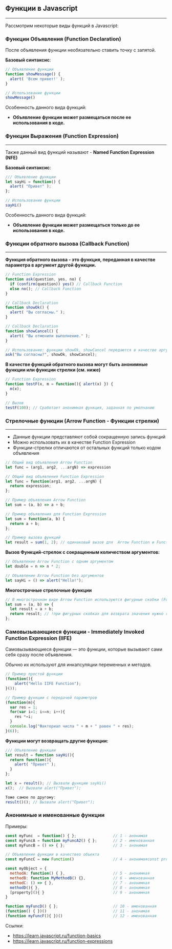 ## Функции в Javascript
<hr>

Рассмотрим некоторые виды функций в Javascript: 

### Функции Объявления (Function Declaration) 

После объявления функции необязательно ставить точку с запятой. 

__Базовый синтаксис__:

```javascript 
// Объявление функции
function showMessage() {
  alert( 'Всем привет!' );
}

// Использование функции
showMessage()
```

Особенность данного вида функций: 

- __Объявление функции может размещаться после ее использования в коде.__

### Функции Выражения (Function Expression) 
<hr>

Также данный вид функций называют - __Named Function Expression (NFE)__ 

__Базовый синтаксис__:

```javascript 
/// Объявление функции
let sayHi = function() {
  alert( "Привет" );
};

// Использование функции
sayHi()
```

Особенность данного вида функций: 
- __Объявление функции может размещаться только до ее использования в коде.__

### Функции обратного вызова (Callback Function) 
<hr>

__Функция обратного вызова - это функция, переданная в качестве параметра в аргумент другой функции.__

```javascript 
// Function Expression 
function ask(question, yes, no) {
  if (confirm(question)) yes() // Callback Function
  else no(); // Callback Function 
}

// Callback Declaration 
function showOk() {
  alert( "Вы согласны." );
}

// Callback Declaration 
function showCancel() {
  alert( "Вы отменили выполнение." );
}

// Использование: функции showOk, showCancel передаются в качестве аргументов ask
ask("Вы согласны?", showOk, showCancel);
```

__В качестве функций обратного вызова могут быть анонимные функции или функции стрелки (см. ниже)__

```javascript 
// Function Expression 
function testF(x, m = function(){ alert(x) }) { 
  m(x); 
}

// Вызов 
testF(100); // Сработает анонимная функция, заданная по умолчанию 
```

### Стрелочные функции (Arrow Function - Функции стрелки) 
<hr> 

- Данные функции представляют собой сокращенную запись функций 
- Можно использовать их в качестве Function Expression 
- Функции-стрелки отличаются от остальных функций только кодом объявления

```javascript
// Общий вид объявления Arrow Function
let func = (arg1, arg2, ...argN) => expression 

// Общий вид объявления Function Expression
let func = function(arg1, arg2, ...argN) {
  return expression;
};

// Пример объявления Arrow Function
let sum = (a, b) => a + b;

// Пример объявления для Function Expression 
let sum = function(a, b) {
  return a + b;
};

// Пример вызова функций 
let result = sum(1, 2); // одинаковый вызов для  Arrow Function и Function Expression
```

__Вызов Функций-стрелок с сокращенным количеством аргументов:__ 

```javascript
// Объявление Arrow Function с одним аргументом
let double = n => n * 2;

// Объявление Arrow Function без аргументов
let sayHi = () => alert("Hello!"); 
```
__Многострочные стрелочные функции__

```javascript
// В многострочном виде Arrow Function используются фигурные скобки (Function Body) 
let sum = (a, b) => {
  let result = a + b;
  return result; // !при фигурных скобках для возврата значения нужно явно вызвать return
};
```

### Самовызывающиеся функции - Immediately Invoked Function Expression (IIFE) 

Самовызывающиеся функции —  это функции, которые вызывают сами себя сразу после объявления.  

Обычно их используют для инкапсуляции переменных и методов. 

```javascript
// Пример простой функции 
(function(){
    alert("Hello IIFE Function");
}());

// Пример функции с передачей параметров
(function(m){
  var res = 1;
  for(var i=1; i<=n; i++){
    res *=i;
  }  
  console.log("Факториал числа " + m + " равен " + res);
}(6));
```

__Функции могут возвращать другие функции:__

```javascript 
/// Объявление функции
let result = function sayHi(){
  return function(){
  	alert( "Привет" );
  }
};

let x = result(); // Вызвали функцию sayHi()  
x();  // Вызвали alert("Привет"); 

Тоже самое по другому: 
result()(); // Вызвали alert("Привет"); 
```

### Анонимные и именованные функции  

Примеры: 

```javascript 
const myFunc  = function() { };                // 1 - анонимая 
const myFuncA = function myFuncA2() { };       // 2 - именованная 
const myFuncB = () => { };                     // 3 - анонимая 

// Объявление функции в качествео объекта
const myFuncC = new Function()                 // 4 - анонимаяconst property = Symbol('symbolProperty')

const myObject = { 
  methodA: function() { },                     // 5 - анонимная
  methodB: function MyMethodB() {},            // 6 - именованная
  methodC: () => { },                          // 7 - анонимная
  methodD(){ },                                // 8 - анонимная
  [property](){ }                              // 9 - анонимная
}

function myFuncD() { };                        // 10 - именованная
(function() { })()                             // 11 - анонимая
(function myFuncF(){ })()                      // 12 - именованная
```

Ссылки: 

- https://learn.javascript.ru/function-basics
- https://learn.javascript.ru/function-expressions 

